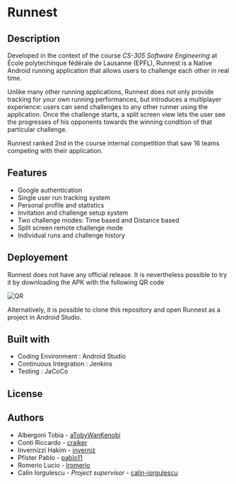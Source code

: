 # Runnest
## Description
Developed in the context of the course _CS-305 Software Engineering_ at École polytechinque fédérale de Lausanne (EPFL), Runnest is a Native Android running application that allows users to challenge each other in real time.

Unlike many other running applications, Runnest does not only provide tracking for your own running performances, but introduces a multiplayer experience: users can send challenges to any other runner using the application. Once the challenge starts, a split screen view lets the user see the progresses of his opponents towards the winning condition of that particular challenge.

Runnest ranked 2nd in the course internal competition that saw 16 teams competing with their application.

## Features

- Google authentication
- Single user run tracking system
- Personal profile and statistics
- Invitation and challenge setup system
- Two challenge modes: Time based and Distance based
- Split screen remote challenge mode
- Individual runs and challenge history

## Deployement
Runnest does not have any official release. It is nevertheless possible to try it by downloading the APK with the following QR code

![QR](https://www.google.it/)

Alternatively, it is possible to clone this repository and open Runnest as a project in Android Studio.

## Built with
- Coding Environment : Android Studio
- Continuous Integration : Jenkins
- Testing : JaCoCo

## License

## Authors

- Albergoni Tobia - [aTobyWanKenobi](https://github.com/aTobyWanKenobi)
- Conti Riccardo - [craiker](https://github.com/craiker)
- Invernizzi Hakim - [inverniz](https://github.com/inverniz)
- Pfister Pablo - [pablo11](https://github.com/pablo11)
- Romerio Lucio - [lromerio](https://github.com/lromerio)
- Calin Iorgulescu - _Project supervisor_ - [calin-iorgulescu](https://github.com/calin-iorgulescu)

